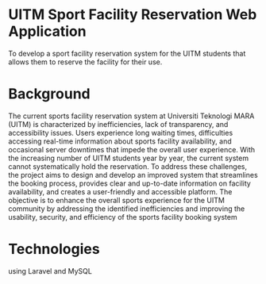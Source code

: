 # UITM Sport Facility Reservation Web Application

To develop a sport facility reservation system for the UITM students that allows them to reserve the facility for their use.

# Background
The current sports facility reservation system at Universiti Teknologi MARA (UITM) is characterized by inefficiencies, lack of transparency, and accessibility issues. Users experience long waiting times, difficulties accessing real-time information about sports facility availability, and occasional server downtimes that impede the overall user experience. With the increasing number of UITM students year by year, the current system cannot systematically hold the reservation. To address these challenges, the project aims to design and develop an improved system that streamlines the booking process, provides clear and up-to-date information on facility availability, and creates a user-friendly and accessible platform. The objective is to enhance the overall sports experience for the UITM community by addressing the identified inefficiencies and improving the usability, security, and efficiency of the sports facility booking system

# Technologies
using Laravel and MySQL 
